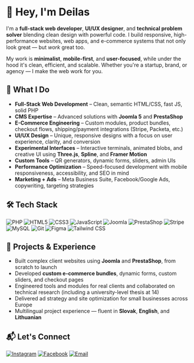 # 👋 Hey, I'm Deilas

I'm a **full-stack web developer**, **UI/UX designer**, and **technical problem solver** blending clean design with powerful code. I build responsive, high-performance websites, web apps, and e-commerce systems that not only look great — but *work* great too.

My work is **minimalist**, **mobile-first**, and **user-focused**, while under the hood it's clean, efficient, and scalable. Whether you're a startup, brand, or agency — I make the web work for you.


## 💼 What I Do

- **Full-Stack Web Development** – Clean, semantic HTML/CSS, fast JS, solid PHP
- **CMS Expertise** – Advanced solutions with **Joomla 5** and **PrestaShop**
- **E-Commerce Engineering** – Custom modules, product bundles, checkout flows, shipping/payment integrations (Stripe, Packeta, etc.)
- **UI/UX Design** – Unique, responsive designs with a focus on user experience, clarity, and conversion
- **Experimental Interfaces** – Interactive terminals, animated blobs, and creative UI using **Three.js**, **Spline**, and **Framer Motion**
- **Custom Tools** – QR generators, dynamic forms, sliders, admin UIs
- **Performance Optimization** – Speed-focused development with mobile responsiveness, accessibility, and SEO in mind
- **Marketing + Ads** – Meta Business Suite, Facebook/Google Ads, copywriting, targeting strategies


## 🛠️ Tech Stack

![PHP](https://img.shields.io/badge/PHP-777BB4?style=flat&logo=php&logoColor=white)
![HTML5](https://img.shields.io/badge/HTML5-E34F26?style=flat&logo=html5&logoColor=white)
![CSS3](https://img.shields.io/badge/CSS3-1572B6?style=flat&logo=css3&logoColor=white)
![JavaScript](https://img.shields.io/badge/JavaScript-F7DF1E?style=flat&logo=javascript&logoColor=black)
![Joomla](https://img.shields.io/badge/Joomla-5091CD?style=flat&logo=joomla&logoColor=white)
![PrestaShop](https://img.shields.io/badge/PrestaShop-DF0067?style=flat&logo=prestashop&logoColor=white)
![Stripe](https://img.shields.io/badge/Stripe-008CDD?style=flat&logo=stripe&logoColor=white)
![MySQL](https://img.shields.io/badge/MySQL-4479A1?style=flat&logo=mysql&logoColor=white)
![Git](https://img.shields.io/badge/Git-F05032?style=flat&logo=git&logoColor=white)
![Figma](https://img.shields.io/badge/Figma-F24E1E?style=flat&logo=figma&logoColor=white)
![Tailwind CSS](https://img.shields.io/badge/Tailwind_CSS-38B2AC?style=flat&logo=tailwind-css&logoColor=white)


## 🚀 Projects & Experience

- Built complex client websites using **Joomla** and **PrestaShop**, from scratch to launch
- Developed **custom e-commerce bundles**, dynamic forms, custom sliders, and checkout pages
- Engineered tools and modules for real clients and collaborated on technical research (including a university-level thesis at 14)
- Delivered ad strategy and site optimization for small businesses across Europe
- Multilingual project experience — fluent in **Slovak**, **English**, and **Lithuanian**


## 📬 Let's Connect

[![Instagram](https://img.shields.io/badge/@dale.codes-E4405F?style=flat&logo=instagram&logoColor=white)](https://instagram.com/dale.codes)
[![Facebook](https://img.shields.io/badge/@dalecodes-1877F2?style=flat&logo=facebook&logoColor=white)](https://facebook.com/dalecodes)
[![Email](https://img.shields.io/badge/Email-hi@deilas.eu-D14836?style=flat&logo=gmail&logoColor=white)](mailto:hi@deilas.eu)

  
